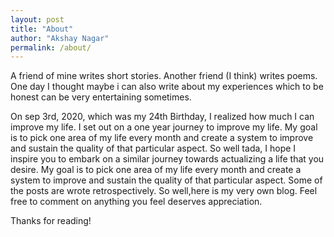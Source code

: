 ```yaml
---
layout: post
title: "About"
author: "Akshay Nagar"
permalink: /about/
---
```


A friend of mine writes short stories. Another friend (I think) writes poems. One day I thought maybe i can also write about my experiences which to be honest can be very entertaining sometimes.

On sep 3rd, 2020, which was my 24th Birthday, I realized how much I can improve my life. I set out on a one year journey to improve my life. My goal is to pick one area of my life every month and create a system to improve and sustain the quality of that particular aspect. 
So well tada, I hope I inspire you to embark on a similar journey towards actualizing a life that you desire.
My goal is to pick one area of my life every month and create a system to improve and sustain the quality of that particular aspect.
Some of the posts are wrote retrospectively.
 So well,here is my very own blog. Feel free to comment on anything you feel deserves appreciation.


Thanks for reading!
